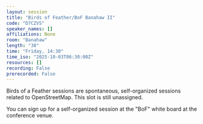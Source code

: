 ```yaml
---
layout: session
title: "Birds of Feather/BoF Banahaw II"
code: "D7CZVS"
speaker_names: []
affiliations: None
room: "Banahaw"
length: "30"
time: "Friday, 14:30"
time_iso: "2025-10-03T06:30:00Z"
resources: []
recording: False
prerecorded: False
---
```


Birds of a Feather sessions are spontaneous, self-organized sessions related to OpenStreetMap. This slot is still unassigned.

You can sign up for a self-organized session at the &#34;BoF&#34; white board at the conference venue.

